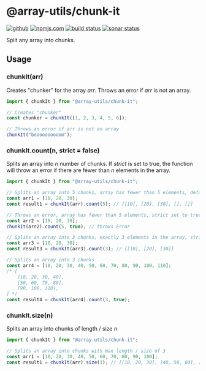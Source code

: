 # @array-utils/chunk-it

[<img alt="github" src="https://img.shields.io/badge/github-jammymalina/chunk--it-8da0cb?style=for-the-badge&labelColor=555555&logo=github">](https://github.com/jammymalina/chunk-it)
[<img alt="npmjs.com" src="https://img.shields.io/npm/v/@array-utils/chunk-it?logo=npm&style=for-the-badge&color=fc8d62&logo=npm">](https://www.npmjs.com/package/@array-utils/chunk-it)
[<img alt="build status" src="https://img.shields.io/github/workflow/status/jammymalina/chunk-it/CI?style=for-the-badge">](https://github.com/jammymalina/chunk-it/actions?query=branch%3Amaster)
[<img alt="sonar status" src="https://img.shields.io/sonar/quality_gate/jammymalina_chunk-it?logo=sonarcloud&server=https%3A%2F%2Fsonarcloud.io&style=for-the-badge">](https://sonarcloud.io/dashboard?id=jammymalina_chunk-it)

Split any array into chunks.

## Usage

### chunkIt(arr)

Creates "chunker" for the array _arr_. Throws an error if _arr_ is not an array.

```javascript
import { chunkIt } from "@array-utils/chunk-it";

// Creates "chunker"
const chunker = chunkIt([1, 2, 3, 4, 5, 6]);

// Throws an error if arr is not an array
chunkIt("boooooooooom");
```

### chunkIt.count(n, strict = false)

Splits an array into _n_ number of chunks. If _strict_ is set to true, the function will throw an error if there are fewer than _n_ elements in the array.

```javascript
import { chunkIt } from "@array-utils/chunk-it";

// Splits an array into 5 chunks, array has fewer than 5 elements, default strict => false
const arr1 = [10, 20, 30];
const result1 = chunkIt(arr).count(5); // [[10], [20], [30], [], []]

// Throws an error, array has fewer than 5 elements, strict set to true
const arr2 = [10, 20, 30];
chunkIt(arr2).count(5, true); // throws Error

// Splits an array into 3 chunks, exactly 3 elements in the array, strict set to true
const arr3 = [10, 20, 30];
const result3 = chunkIt(arr3).count(3); // [[10], [20], [30]]

// Splits an array into 3 chunks
const arr4 = [10, 20, 30, 40, 50, 60, 70, 80, 90, 100, 110];
/* [
    [10, 20, 30, 40],
    [50, 60, 70, 80],
    [90, 100, 110],
] */
const result4 = chunkIt(arr4).count(3, true);
```

### chunkIt.size(n)

Splits an array into chunks of length / size _n_

```javascript
import { chunkIt } from "@array-utils/chunk-it";

// Splits an array into chunks with max length / size of 3
const arr1 = [10, 20, 30, 40, 50, 60, 70, 80, 90, 100];
const result1 = chunkIt(arr).size(3); // [[10, 20, 30], [40, 50, 60], [70, 80, 90], [100]]
```
